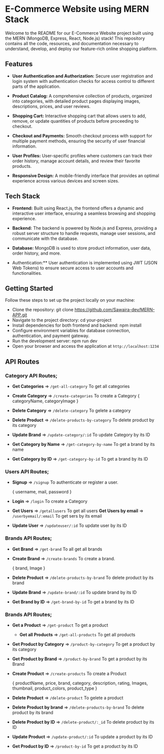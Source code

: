 # E-Commerce Website using MERN Stack
Welcome to the README for our E-Commerce Website project built using the MERN (MongoDB, Express, React, Node.js) stack! This repository contains all the code, resources, and documentation necessary to understand, develop, and deploy our feature-rich online shopping platform.

## Features
* **User Authentication and Authorization:** Secure user registration and login system with authentication checks for access control to different parts of the application.

* **Product Catalog:** A comprehensive collection of products, organized into categories, with detailed product pages displaying images, descriptions, prices, and user reviews.

* **Shopping Cart:** Interactive shopping cart that allows users to add, remove, or update quantities of products before proceeding to checkout.

* **Checkout and Payments:** Smooth checkout process with support for multiple payment methods, ensuring the security of user financial information.

* **User Profiles:** User-specific profiles where customers can track their order history, manage account details, and review their favorite products.

* **Responsive Design:** A mobile-friendly interface that provides an optimal experience across various devices and screen sizes.

## Tech Stack
* **Frontend:** Built using React.js, the frontend offers a dynamic and interactive user interface, ensuring a seamless browsing and shopping experience.

* **Backend:** The backend is powered by Node.js and Express, providing a robust server structure to handle requests, manage user sessions, and communicate with the database.

* **Database:** MongoDB is used to store product information, user data, order history, and more.

* Authentication:** User authentication is implemented using JWT (JSON Web Tokens) to ensure secure access to user accounts and functionalities.

## Getting Started
Follow these steps to set up the project locally on your machine:

* Clone the repository: git clone https://github.com/Sawaira-dev/MERN-APP.git 
* Navigate to the project directory: cd your-project
* Install dependencies for both frontend and backend: npm install
* Configure environment variables for database connection, authentication, and payment gateway.
* Run the development server: npm run dev
* Open your browser and access the application at `http://localhost:1234`
## API Routes

### Category API Routes;
* **Get Categories** => `/get-all-category`
  To get all categories
* **Create Category** => `/create-categories`
  To create a Category
  { categoryName, categoryImage }

* **Delete Category** => `/delete-category`
  To gelete a category 
* **Delete Product** => `/delete-products-by-category`
  To delete product by its category
* **Update Brand** => `/update-category/:id`
  To update Category by its ID
* **Get Category by Name** => `/get-category-by-name`
  To get a brand by its name
* **Get Category by ID** => `/get-category-by-id`
  To get a brand by its ID

### Users API Routes;
* **Signup** => `/signup`
  To authenticate or register a user.
  
  { username, mail, password }
  
* **Login** => `/login`
  To create a Category
* **Get Users** => `/getallusers`
  To get all users
**Get Users by email** => `/userbyemail/:email`
  To get  sers by its email
* **Update User** => `/updateuser/:id`
  To update user by its ID
  
### Brands API Routes;
* **Get Brand** => `/get-brand`
  To all get all brands
* **Create Brand** => `/create-brands`
  To create a brand.
  
  { brand, Image }
  
* **Delete Product** => `/delete-products-by-brand`
  To delete product by its brand
* **Update Brand** => `/update-brand/:id`
  To update brand by its ID
* **Get Brand by ID** => `/get-brand-by-id`
  To get a brand by its ID

### Brands API Routes;
* **Get a Product** => `/get-product`
  To get a product
  * **Get all Products** => `/get-all-products`
  To get all products
* **Get Product by Category** => `/product-by-category`
  To get a product by its category
* **Get Product by Brand** => `/product-by-brand`
  To get a product by its Brand
* **Create Product** => `/create-products`
  To create a Product
  
  { productName, price, brand, category, description, rating, Images, thumbnail, product_colors, product_type }

* **Delete Product** => `/delete-product`
  To gelete a product 
* **Delete Product by brand** => `/delete-products-by-brand`
  To delete product by its brand
* **Delete Product by ID** => `/delete-product/:_id`
  To delete product by its ID
* **Update Product** => `/update-product/:id`
  To update a product by its ID
* **Get Product by ID** => `/product-by-id`
  To get a product by its ID



